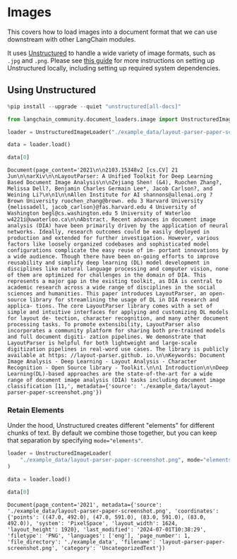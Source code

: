 # Images

This covers how to load images into a document format that we can use downstream with other LangChain modules.

It uses [Unstructured](https://unstructured.io/) to handle a wide variety of image formats, such as `.jpg` and `.png`. Please see [this guide](/oss/integrations/providers/unstructured/) for more instructions on setting up Unstructured locally, including setting up required system dependencies.

## Using Unstructured


```python
%pip install --upgrade --quiet "unstructured[all-docs]"
```


```python
from langchain_community.document_loaders.image import UnstructuredImageLoader

loader = UnstructuredImageLoader("./example_data/layout-parser-paper-screenshot.png")

data = loader.load()

data[0]
```



```output
Document(page_content='2021\n\n2103.15348v2 [cs.CV] 21 Jun\n\narXiv\n\nLayoutParser: A Unified Toolkit for Deep Learning Based Document Image Analysis\n\nZejiang Shen! (&4), Ruochen Zhang?, Melissa Dell?, Benjamin Charles Germain Lee*, Jacob Carlson?, and Weining Li?\n\n1\n\nAllen Institute for AI shannons@allenai.org ? Brown University ruochen_zhang@brown. edu 3 Harvard University {melissadell, jacob_carlson}@fas.harvard.edu 4 University of Washington begl@cs.washington.edu 5 University of Waterloo w4221i@uwaterloo.ca\n\nAbstract. Recent advances in document image analysis (DIA) have been primarily driven by the application of neural networks. Ideally, research outcomes could be easily deployed in production and extended for further investigation. However, various factors like loosely organized codebases and sophisticated model configurations complicate the easy reuse of im- portant innovations by a wide audience. Though there have been on-going efforts to improve reusability and simplify deep learning (DL) model development in disciplines like natural language processing and computer vision, none of them are optimized for challenges in the domain of DIA. This represents a major gap in the existing toolkit, as DIA is central to academic research across a wide range of disciplines in the social sciences and humanities. This paper introduces LayoutParser, an open-source library for streamlining the usage of DL in DIA research and applica- tions. The core LayoutParser library comes with a set of simple and intuitive interfaces for applying and customizing DL models for layout de- tection, character recognition, and many other document processing tasks. To promote extensibility, LayoutParser also incorporates a community platform for sharing both pre-trained models and full document digiti- zation pipelines. We demonstrate that LayoutParser is helpful for both lightweight and large-scale digitization pipelines in real-word use cases. The library is publicly available at https: //layout-parser.github. io.\n\nKeywords: Document Image Analysis - Deep Learning - Layout Analysis - Character Recognition - Open Source library - Toolkit.\n\n1 Introduction\n\nDeep Learning(DL)-based approaches are the state-of-the-art for a wide range of document image analysis (DIA) tasks including document image classification [11,', metadata={'source': './example_data/layout-parser-paper-screenshot.png'})
```


### Retain Elements

Under the hood, Unstructured creates different "elements" for different chunks of text. By default we combine those together, but you can keep that separation by specifying `mode="elements"`.


```python
loader = UnstructuredImageLoader(
    "./example_data/layout-parser-paper-screenshot.png", mode="elements"
)

data = loader.load()

data[0]
```



```output
Document(page_content='2021', metadata={'source': './example_data/layout-parser-paper-screenshot.png', 'coordinates': {'points': ((47.0, 492.0), (47.0, 591.0), (83.0, 591.0), (83.0, 492.0)), 'system': 'PixelSpace', 'layout_width': 1624, 'layout_height': 1920}, 'last_modified': '2024-07-01T10:38:29', 'filetype': 'PNG', 'languages': ['eng'], 'page_number': 1, 'file_directory': './example_data', 'filename': 'layout-parser-paper-screenshot.png', 'category': 'UncategorizedText'})
```
